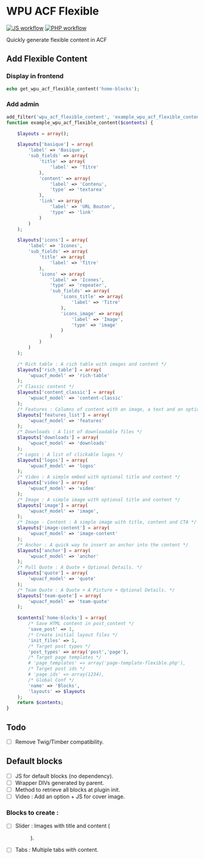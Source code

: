 # WPU ACF Flexible

[![JS workflow](https://github.com/WordPressUtilities/wpu_acf_flexible/actions/workflows/js.yml/badge.svg 'JS workflow')](https://github.com/WordPressUtilities/wpu_acf_flexible/actions) [![PHP workflow](https://github.com/WordPressUtilities/wpu_acf_flexible/actions/workflows/php.yml/badge.svg 'PHP workflow')](https://github.com/WordPressUtilities/wpu_acf_flexible/actions)

Quickly generate flexible content in ACF

## Add Flexible Content

### Display in frontend

```php
echo get_wpu_acf_flexible_content('home-blocks');
```

### Add admin

```php
add_filter('wpu_acf_flexible_content', 'example_wpu_acf_flexible_content', 10, 1);
function example_wpu_acf_flexible_content($contents) {

    $layouts = array();

    $layouts['basique'] = array(
        'label' => 'Basique',
        'sub_fields' => array(
            'title' => array(
                'label' => 'Titre'
            ),
            'content' => array(
                'label' => 'Contenu',
                'type' => 'textarea'
            ),
            'link' => array(
                'label' => 'URL Bouton',
                'type' => 'link'
            )
        )
    );

    $layouts['icons'] = array(
        'label' => 'Icones',
        'sub_fields' => array(
            'title' => array(
                'label' => 'Titre'
            ),
            'icons' => array(
                'label' => 'Icones',
                'type' => 'repeater',
                'sub_fields' => array(
                    'icons_title' => array(
                        'label' => 'Titre'
                    ),
                    'icons_image' => array(
                        'label' => 'Image',
                        'type' => 'image'
                    )
                )
            )
        )
    );

    /* Rich table : A rich table with images and content */
    $layouts['rich_table'] = array(
        'wpuacf_model' => 'rich-table'
    );
    /* Classic content */
    $layouts['content_classic'] = array(
        'wpuacf_model' => 'content-classic'
    );
    /* Features : Columns of content with an image, a text and an optional CTA */
    $layouts['features_list'] = array(
        'wpuacf_model' => 'features'
    );
    /* Downloads : A list of downloadable files */
    $layouts['downloads'] = array(
        'wpuacf_model' => 'downloads'
    );
    /* Logos : A list of clickable logos */
    $layouts['logos'] = array(
        'wpuacf_model' => 'logos'
    );
    /* Video : A simple embed with optional title and content */
    $layouts['video'] = array(
        'wpuacf_model' => 'video'
    );
    /* Image : A simple image with optional title and content */
    $layouts['image'] = array(
        'wpuacf_model' => 'image',
    );
    /* Image - Content : A simple image with title, content and CTA */
    $layouts['image-content'] = array(
        'wpuacf_model' => 'image-content'
    );
    /* Anchor : A quick way to insert an anchor into the content */
    $layouts['anchor'] = array(
        'wpuacf_model' => 'anchor'
    );
    /* Pull Quote : A Quote + Optional Details. */
    $layouts['quote'] = array(
        'wpuacf_model' => 'quote'
    );
    /* Team Quote : A Quote + A Picture + Optional Details. */
    $layouts['team-quote'] = array(
        'wpuacf_model' => 'team-quote'
    );

    $contents['home-blocks'] = array(
        /* Save HTML content in post_content */
        'save_post' => 1,
        /* Create initial layout files */
        'init_files' => 1,
        /* Target post types */
        'post_types' => array('post','page'),
        /* Target page templates */
        # 'page_templates' => array('page-template-flexible.php'),
        /* Target post ids */
        # 'page_ids' => array(1234),
        /* Global Conf */
        'name' => 'Blocks',
        'layouts' => $layouts
    );
    return $contents;
}
```

## Todo

- [ ] Remove Twig/Timber compatibility.

## Default blocks

- [ ] JS for default blocks (no dependency).
- [ ] Wrapper DIVs generated by parent.
- [ ] Method to retrieve all blocks at plugin init.
- [ ] Video : Add an option + JS for cover image.

### Blocks to create :

- [ ] Slider : Images with title and content (<figure>).
- [ ] Tabs : Multiple tabs with content.
